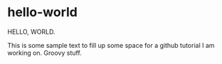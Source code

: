 # hello-world

HELLO, WORLD.

This is some sample text to fill up some space for a github tutorial I am working on.  Groovy stuff.
